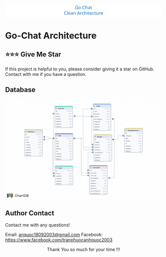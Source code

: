 ![Go Chat](statics/main.excalidraw.svg)

# Go-Chat Architecture

## ⭐⭐⭐ Give Me Star

If this project is helpful to you, please consider giving it a star on GitHub. Contact with me if you have a question.

## Database

![Database](statics/database.png)

## Author Contact

Contact me with any questions!<br>

Email: anquoc18092003@gmail.com
Facebook: https://www.facebook.com/tranphuocanhquoc2003

<p style="text-align:center">Thank You so much for your time !!!</p>
